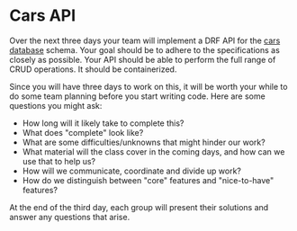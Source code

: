 # Cars API

Over the next three days your team will implement a DRF API for the [cars database](https://github.com/echoplatoonew/cars_database) schema.  Your goal should be to adhere to the specifications as closely as possible.  Your API should be able to perform the full range of CRUD operations.  It should be containerized.

Since you will have three days to work on this, it will be worth your while to do some team planning before you start writing code.  Here are some questions you might ask:
- How long will it likely take to complete this?
- What does "complete" look like?
- What are some difficulties/unknowns that might hinder our work?
- What material will the class cover in the coming days, and how can we use that to help us?
- How will we communicate, coordinate and divide up work?
- How do we distinguish between "core" features and "nice-to-have" features?

At the end of the third day, each group will present their solutions and answer any questions that arise.



